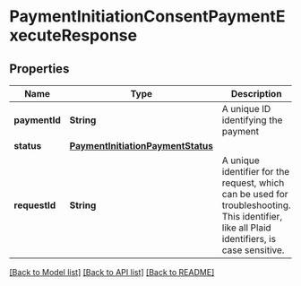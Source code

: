 # PaymentInitiationConsentPaymentExecuteResponse

## Properties
Name | Type | Description | Notes
------------ | ------------- | ------------- | -------------
**paymentId** | **String** | A unique ID identifying the payment | 
**status** | [**PaymentInitiationPaymentStatus**](PaymentInitiationPaymentStatus.md) |  | 
**requestId** | **String** | A unique identifier for the request, which can be used for troubleshooting. This identifier, like all Plaid identifiers, is case sensitive. | 

[[Back to Model list]](../README.md#documentation-for-models) [[Back to API list]](../README.md#documentation-for-api-endpoints) [[Back to README]](../README.md)


